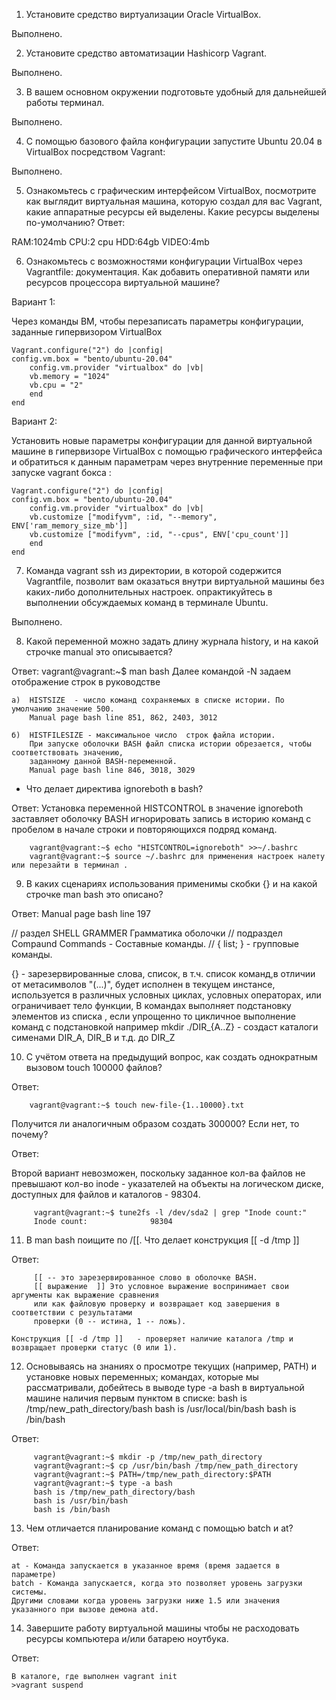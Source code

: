 1) Установите средство виртуализации Oracle VirtualBox. 

Выполнено.

2) Установите средство автоматизации Hashicorp Vagrant.

Выполнено.

3) В вашем основном окружении подготовьте удобный для дальнейшей работы терминал.

Выполнено.

4) С помощью базового файла конфигурации запустите Ubuntu 20.04 в VirtualBox посредством Vagrant:

Выполнено.

5) Ознакомьтесь с графическим интерфейсом VirtualBox, посмотрите как выглядит виртуальная машина, 
   которую создал для вас Vagrant, какие аппаратные ресурсы ей выделены. 
   Какие ресурсы выделены по-умолчанию?
  Ответ:

RAM:1024mb
CPU:2 cpu
HDD:64gb
VIDEO:4mb

6) Ознакомьтесь с возможностями конфигурации VirtualBox через Vagrantfile: документация. 
   Как добавить оперативной памяти или ресурсов процессора виртуальной машине? 

Вариант 1: 

Через команды ВМ, чтобы перезаписать параметры конфигурации, заданные гипервизором VirtualBox

    Vagrant.configure("2") do |config|
    config.vm.box = "bento/ubuntu-20.04"
        сonfig.vm.provider "virtualbox" do |vb|
        vb.memory = "1024"
        vb.cpu = "2"
        end
    end

Вариант 2:

Установить новые параметры конфигурации для данной виртуальной машине в гипервизоре VirtualBox c помощью графического интерфейса
и обратиться к данным параметрам через внутренние переменные при запуске vagrant бокса : 
    
    Vagrant.configure("2") do |config|
    config.vm.box = "bento/ubuntu-20.04"
        сonfig.vm.provider "virtualbox" do |vb|
        vb.customize ["modifyvm", :id, "--memory", ENV['ram_memory_size_mb']]
        vb.customize ["modifyvm", :id, "--cpus", ENV['cpu_count']]
        end
    end 	


7) Команда vagrant ssh из директории, в которой содержится Vagrantfile, 
    позволит вам оказаться внутри виртуальной машины без каких-либо дополнительных настроек. 
    опрактикуйтесь в выполнении обсуждаемых команд в терминале Ubuntu.
     
Выполнено.

8) Какой переменной можно задать длину журнала history, и на какой строчке manual это описывается?

Ответ:
        vagrant@vagrant:~$ man bash
        Далее командой -N задаем отображение строк в руководстве

    а)  HISTSIZE  - число команд сохраняемых в списке истории. По умолчанию значение 500.
        Manual page bash line 851, 862, 2403, 3012

    б)  HISTFILESIZE - максимальное число  строк файла истории. 
        При запуске оболочки BASH файл списка истории обрезается, чтобы соответствовать значению, 
        заданному данной BASH-переменной. 
        Manual page bash line 846, 3018, 3029

 - Что делает директива ignoreboth в bash?

Ответ:
        Установка переменной HISTCONTROL в значение ignoreboth  заставляет оболочку BASH игнорировать запись 
        в историю команд с пробелом в начале строки и повторяющихся подряд команд.

        vagrant@vagrant:~$ echo "HISTCONTROL=ignoreboth" >>~/.bashrc
        vagrant@vagrant:~$ source ~/.bashrc для применения настроек налету  или перезайти в терминал .

9) В каких сценариях использования применимы скобки {} и на какой строчке man bash это описано?

Ответ:
Manual page bash line 197

// раздел SHELL GRAMMER  Грамматика оболочки
// подраздел Compaund Commands - Составные команды. 
// { list; }   - групповые команды.

{} - зарезервированные слова, список, в т.ч. список команд,в отличии от метасимволов "(...)", будет исполнен в текущем инстансе, 
используется в различных условных циклах, условных операторах, или ограничивает тело функции, 
В командах выполняет подстановку элементов из списка , если упрощенно то цикличное выполнение команд с подстановкой 
например mkdir ./DIR_{A..Z} - создаст каталоги сименами DIR_A, DIR_B и т.д. до DIR_Z  

        
10) С учётом ответа на предыдущий вопрос, как создать однократным вызовом touch 100000 файлов? 
    
Ответ:

        vagrant@vagrant:~$ touch new-file-{1..10000}.txt
  
Получится ли аналогичным образом создать 300000? Если нет, то почему?

Ответ:

Второй вариант невозможен, поскольку заданное кол-ва файлов не превышают кол-во inode - указателей 
на объекты на логическом диске, доступных для файлов и каталогов - 98304. 

         vagrant@vagrant:~$ tune2fs -l /dev/sda2 | grep "Inode count:"
         Inode count:              98304
    

11) В man bash поищите по /\[\[. Что делает конструкция [[ -d /tmp ]]
    
Ответ:

         [[ -- это зарезервированное слово в оболочке BASH.
         [[ выражение  ]] Это условное выражение воспринимает свои аргументы как выражение сравнения 
         или как файловую проверку и возвращает код завершения в соответствии с результатами 
         проверки (0 -- истина, 1 -- ложь).
    
    Конструкция [[ -d /tmp ]]   - проверяет наличие каталога /tmp и возвращает проверки статус (0 или 1).

12) Основываясь на знаниях о просмотре текущих (например, PATH) и установке новых переменных; командах, 
    которые мы рассматривали, добейтесь в выводе type -a bash в виртуальной машине наличия первым пунктом в списке:
    bash is /tmp/new_path_directory/bash
    bash is /usr/local/bin/bash
    bash is /bin/bash

Ответ:

         vagrant@vagrant:~$ mkdir -p /tmp/new_path_directory
         vagrant@vagrant:~$ cp /usr/bin/bash /tmp/new_path_directory
         vagrant@vagrant:~$ PATH=/tmp/new_path_directory:$PATH
         vagrant@vagrant:~$ type -a bash
         bash is /tmp/new_path_directory/bash
         bash is /usr/bin/bash
         bash is /bin/bash

13) Чем отличается планирование команд с помощью batch и at?

Ответ:

    at - Команда запускается в указанное время (время задается в параметре)
    batch - Команда запускается, когда это позволяет уровень загрузки системы. 
    Другими словами когда уровень загрузки ниже 1.5 или значения указанного при вызове демона atd.

14) Завершите работу виртуальной машины чтобы не расходовать ресурсы компьютера и/или батарею ноутбука.

Ответ:

    В каталоге, где выполнен vagrant init 
    >vagrant suspend